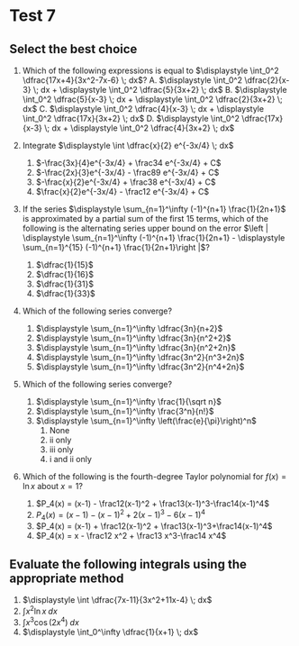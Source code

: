 # Test 7

## Select the best choice
1.  Which of the following expressions is equal to $\displaystyle \int_0^2 \dfrac{17x+4}{3x^2-7x-6} \; dx$?
   A.  $\displaystyle \int_0^2 \dfrac{2}{x-3} \; dx + \displaystyle \int_0^2 \dfrac{5}{3x+2} \; dx$
   B.  $\displaystyle \int_0^2 \dfrac{5}{x-3} \; dx + \displaystyle \int_0^2 \dfrac{2}{3x+2} \; dx$
   C.  $\displaystyle \int_0^2 \dfrac{4}{x-3} \; dx + \displaystyle \int_0^2 \dfrac{17x}{3x+2} \; dx$
   D.  $\displaystyle \int_0^2 \dfrac{17x}{x-3} \; dx + \displaystyle \int_0^2 \dfrac{4}{3x+2} \; dx$

2. Integrate $\displaystyle \int \dfrac{x}{2} e^{-3x/4} \; dx$
   1.  $-\frac{3x}{4}e^{-3x/4} + \frac34 e^{-3x/4} + C$
   2.   $-\frac{2x}{3}e^{-3x/4} - \frac89 e^{-3x/4} + C$
   3.  $-\frac{x}{2}e^{-3x/4} + \frac38 e^{-3x/4} + C$
   4.  $\frac{x}{2}e^{-3x/4} - \frac12 e^{-3x/4} + C$

3. If the series $\displaystyle \sum_{n=1}^\infty (-1)^{n+1} \frac{1}{2n+1}$ is approximated by a partial sum of the first 15 terms, which of the following is the alternating series upper bound on the error $\left | \displaystyle \sum_{n=1}^\infty (-1)^{n+1} \frac{1}{2n+1} - \displaystyle \sum_{n=1}^{15} (-1)^{n+1} \frac{1}{2n+1}\right |$?
   1. $\dfrac{1}{15}$
   2. $\dfrac{1}{16}$
   3. $\dfrac{1}{31}$
   4. $\dfrac{1}{33}$

4. Which of the following series converge?
   1. $\displaystyle \sum_{n=1}^\infty \dfrac{3n}{n+2}$
   2. $\displaystyle \sum_{n=1}^\infty \dfrac{3n}{n^2+2}$
   3. $\displaystyle \sum_{n=1}^\infty \dfrac{3n}{n^2+2n}$
   4. $\displaystyle \sum_{n=1}^\infty \dfrac{3n^2}{n^3+2n}$
   5. $\displaystyle \sum_{n=1}^\infty \dfrac{3n^2}{n^4+2n}$

5. Which of the following series converge?
    1. $\displaystyle \sum_{n=1}^\infty  \frac{1}{\sqrt n}$
    2.  $\displaystyle \sum_{n=1}^\infty \frac{3^n}{n!}$
    3.  $\displaystyle \sum_{n=1}^\infty \left(\frac{e}{\pi}\right)^n$
        1.  None
        2.  ii only
        3.  iii only
        4.  i and ii only
6.  Which of the following is the fourth-degree Taylor polynomial for $f(x) = \ln x$ about $x=1$?
    1.  $P_4(x) = (x-1) - \frac12(x-1)^2 + \frac13(x-1)^3-\frac14(x-1)^4$
    2.  $P_4(x) = (x-1) - (x-1)^2 + 2(x-1)^3-6(x-1)^4$
    3.  $P_4(x) = (x-1) + \frac12(x-1)^2 + \frac13(x-1)^3+\frac14(x-1)^4$
    4.  $P_4(x) = x - \frac12 x^2 + \frac13 x^3-\frac14 x^4$

## Evaluate the following integrals using the appropriate method

   1. $\displaystyle \int \dfrac{7x-11}{3x^2+11x-4} \; dx$
   2. $\displaystyle \int x^2 \ln x \; dx$
   3. $\displaystyle \int x^3 \cos(2x^4) \; dx$
   4. $\displaystyle \int_0^\infty \dfrac{1}{x+1} \; dx$